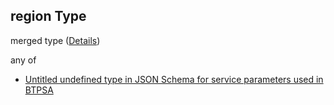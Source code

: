 ## region Type

merged type ([Details](btpsa-parameters-allof-1-if-properties-region.md))

any of

*   [Untitled undefined type in JSON Schema for service parameters used in BTPSA](btpsa-parameters-allof-1-if-properties-region-anyof-0.md "check type definition")
